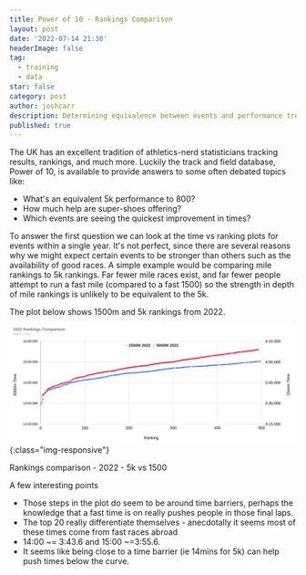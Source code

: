 ```yaml
---
title: Power of 10 - Rankings Comparison 
layout: post
date: '2022-07-14 21:30'
headerImage: false
tag:
  - training
  - data
star: false
category: post
author: joshcarr
description: Determining equivalence between events and performance trends.
published: true
---
```

The UK has an excellent tradition of athletics-nerd statisticians tracking results, rankings, and much more. Luckily the track and field database, Power of 10, is available to provide answers to some often debated topics like:
* What's an equivalent 5k performance to 800?
* How much help are super-shoes offering? 
* Which events are seeing the quickest improvement in times?

To answer the first question we can look at the time vs ranking plots for events within a single year. It's not perfect, since there are several reasons why we might expect certain events to be stronger than others such as the availability of good races. A simple example would be comparing mile rankings to 5k rankings. Far fewer mile races exist, and far fewer people attempt to run a fast mile (compared to a fast 1500) so the strength in depth of mile rankings is unlikely to be equivalent to the 5k.

The plot below shows 1500m and 5k rankings from 2022. 

![Before vs After](/assets/images/rankings/2022_5kv1500.png){:class="img-responsive"}
<figcaption>Rankings comparison - 2022 - 5k vs 1500</figcaption>

A few interesting points 
* Those steps in the plot do seem to be around time barriers, perhaps the knowledge that a fast time is on really pushes people in those final laps.
* The top 20 really differentiate themselves - anecdotally it seems most of these times come from fast races abroad
* 14:00 ~= 3:43.6 and 15:00 ~=3:55.6.
* It seems like being close to a time barrier (ie 14mins for 5k) can help push times below the curve.

